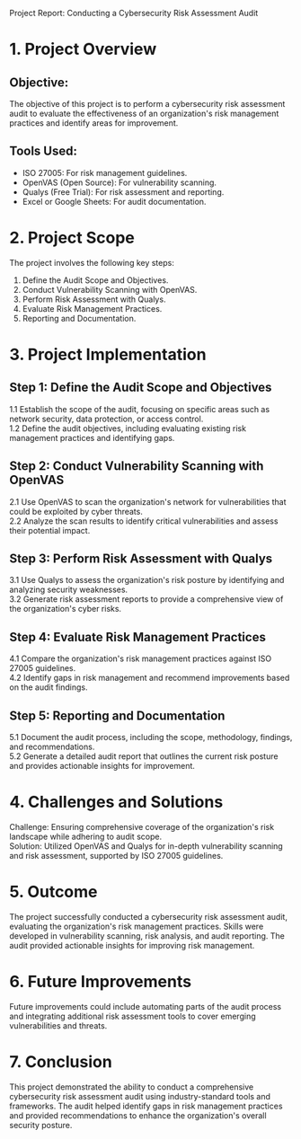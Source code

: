 Project Report: Conducting a Cybersecurity Risk Assessment Audit

# 1. Project Overview
 
## Objective:
 
The objective of this project is to perform a cybersecurity risk assessment audit to evaluate the effectiveness of an organization's risk management practices and identify areas for improvement.
 
## Tools Used:
 
- ISO 27005: For risk management guidelines.  
 - OpenVAS (Open Source): For vulnerability scanning.  
 - Qualys (Free Trial): For risk assessment and reporting.  
 - Excel or Google Sheets: For audit documentation.
 
# 2. Project Scope
 
The project involves the following key steps:  
 1. Define the Audit Scope and Objectives.  
 2. Conduct Vulnerability Scanning with OpenVAS.  
 3. Perform Risk Assessment with Qualys.  
 4. Evaluate Risk Management Practices.  
 5. Reporting and Documentation.
 
# 3. Project Implementation
 
## Step 1: Define the Audit Scope and Objectives
 
1.1 Establish the scope of the audit, focusing on specific areas such as network security, data protection, or access control.  
 1.2 Define the audit objectives, including evaluating existing risk management practices and identifying gaps.
 
## Step 2: Conduct Vulnerability Scanning with OpenVAS
 
2.1 Use OpenVAS to scan the organization's network for vulnerabilities that could be exploited by cyber threats.  
 2.2 Analyze the scan results to identify critical vulnerabilities and assess their potential impact.
 
## Step 3: Perform Risk Assessment with Qualys
 
3.1 Use Qualys to assess the organization's risk posture by identifying and analyzing security weaknesses.  
 3.2 Generate risk assessment reports to provide a comprehensive view of the organization's cyber risks.
 
## Step 4: Evaluate Risk Management Practices
 
4.1 Compare the organization's risk management practices against ISO 27005 guidelines.  
 4.2 Identify gaps in risk management and recommend improvements based on the audit findings.
 
## Step 5: Reporting and Documentation
 
5.1 Document the audit process, including the scope, methodology, findings, and recommendations.  
 5.2 Generate a detailed audit report that outlines the current risk posture and provides actionable insights for improvement.
 
# 4. Challenges and Solutions
 
Challenge: Ensuring comprehensive coverage of the organization's risk landscape while adhering to audit scope.  
 Solution: Utilized OpenVAS and Qualys for in-depth vulnerability scanning and risk assessment, supported by ISO 27005 guidelines.
 
# 5. Outcome
 
The project successfully conducted a cybersecurity risk assessment audit, evaluating the organization's risk management practices. Skills were developed in vulnerability scanning, risk analysis, and audit reporting. The audit provided actionable insights for improving risk management.
 
# 6. Future Improvements
 
Future improvements could include automating parts of the audit process and integrating additional risk assessment tools to cover emerging vulnerabilities and threats.
 
# 7. Conclusion
 
This project demonstrated the ability to conduct a comprehensive cybersecurity risk assessment audit using industry-standard tools and frameworks. The audit helped identify gaps in risk management practices and provided recommendations to enhance the organization's overall security posture.